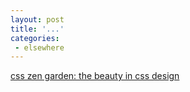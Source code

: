 ```yaml
---
layout: post
title: '...'
categories:
 - elsewhere
---
```


<a href="http://www.mezzoblue.com/zengarden/">css zen garden: the beauty in css design</a>

